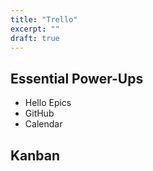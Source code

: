 ```yaml
---
title: "Trello"
excerpt: ""
draft: true
---
```

## Essential Power-Ups

* Hello Epics
* GitHub
* Calendar

## Kanban
